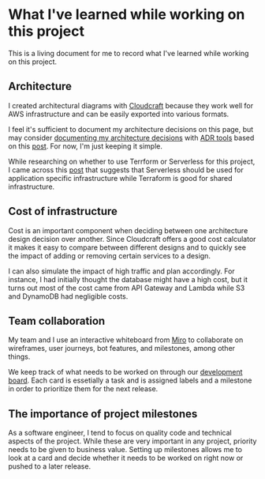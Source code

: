 # What I've learned while working on this project

This is a living document for me to record what I've learned while working on this project.

## Architecture

I created architectural diagrams with [Cloudcraft](https://cloudcraft.co/) because they work well for AWS infrastructure and can be easily exported into various formats.

I feel it's sufficient to document my architecture decisions on this page, but may consider [documenting my architecture decisions](https://www.thoughtworks.com/radar/techniques/lightweight-architecture-decision-records) with [ADR tools](https://github.com/npryce/adr-tools) based on this [post](https://cognitect.com/blog/2011/11/15/documenting-architecture-decisions). For now, I'm just keeping it simple.

While researching on whether to use Terrform or Serverless for this project, I came across this [post](https://www.serverless.com/blog/definitive-guide-terraform-serverless) that suggests that Serverless should be used for application specific infrastructure while Terraform is good for shared infrastructure.

## Cost of infrastructure

Cost is an important component when deciding between one architecture design decision over another. Since Cloudcraft offers a good cost calculator it makes it easy to compare between different designs and to quickly see the impact of adding or removing certain services to a design.

I can also simulate the impact of high traffic and plan accordingly. For instance, I had initially thought the database might have a high cost, but it turns out most of the cost came from API Gateway and Lambda while S3 and DynamoDB had negligible costs.

## Team collaboration

My team and I use an interactive whiteboard from [Miro](https://miro.com/) to collaborate on wireframes, user journeys, bot features, and milestones, among other things. 

We keep track of what needs to be worked on through our [development board](https://github.com/jsstrn/subhas-music-bot/projects/1). Each card is essetially a task and is assigned labels and a milestone in order to prioritize them for the next release. 

## The importance of project milestones

As a software engineer, I tend to focus on quality code and technical aspects of the project. While these are very important in any project, priority needs to be given to business value. Setting up milestones allows me to look at a card and decide whether it needs to be worked on right now or pushed to a later release.
